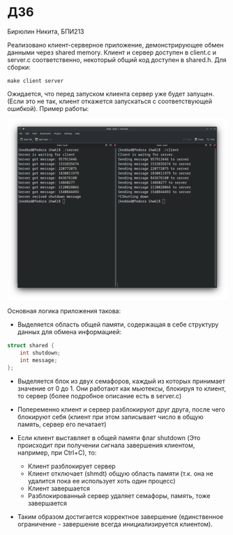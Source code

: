 # ДЗ6

Бирюлин Никита, БПИ213

Реализовано клиент-серверное приложение, демонстрирующее обмен данными через shared memory. Клиент и сервер доступен в client.c и server.c соответственно, некоторый общий код доступен в shared.h. Для сборки:

```
make client server
```

Ожидается, что перед запуском клиента сервер уже будет запущен. (Если это не так, клиент откажется запускаться с соответствующей ошибкой). Пример работы:

![](demo.png)

Основная логика приложения такова:
* Выделяется область общей памяти, содержащая в себе структуру данных для обмена информацией:
```c
struct shared {
    int shutdown;
    int message;
};
```

* Выделяется блок из двух семафоров, каждый из которых принимает значение от 0 до 1. Они работают как мьютексы, блокируя то клиент, то сервер (более подробное описание есть в server.c)

* Попеременно клиент и сервер разблокируют друг друга, после чего блокируют себя (клиент при этом записывает число в общую память, сервер его печатает)

* Если клиент выставляет в общей памяти флаг shutdown (Это происходит при получении сигнала завершения клиентом, например, при Ctrl+C), то:
    * Клиент разблокирует сервер
    * Клиент отключает (shmdt) общую область памяти (т.к. она не удалится пока ее использует хоть один процесс)
    * Клиент завершается
    * Разблокированный сервер удаляет семафоры, память, тоже завершается

* Таким образом достигается корректное завершение (единственное ограничение - завершение всегда инициализируется клиентом).